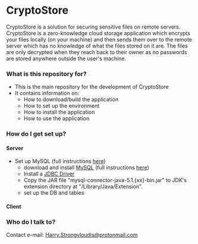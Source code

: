 # CryptoStore #

CryptoStore is a solution for securing sensitive files on remote servers. CryptoStore is a zero-knowledge cloud storage application which encrypts your files locally (on your machine) and then sends them over to the remote server which has no knowledge of what the files stored on it are. The files are only decrypted when they reach back to their owner as no passwords are stored anywhere outside the user's machine.

### What is this repository for? ###

* This is the main repository for the development of CryptoStore
* It contains information on:
  * How to download/build the application
  * How to set up the environment
  * How to install the application
  * How to use the application

### How do I get set up? ###

#### Server ####
* Set up MySQL (full instructions [here](http://www3.ntu.edu.sg/home/ehchua/programming/java/JDBC_Basic.html))
  * download and install [MySQL](http://dev.mysql.com/downloads/mysql/:) (full instructions [here](http://www3.ntu.edu.sg/home/ehchua/programming/sql/MySQL_HowTo.html))
  * Install a [JDBC Driver](http://dev.mysql.com/downloads/connector/j/)
  * Copy the JAR file "mysql-connector-java-5.1.{xx}-bin.jar" to JDK's extension directory at "/Library/Java/Extension".
  * set up the DB and tables

#### Client ####

### Who do I talk to? ###

Contact e-mail: Harry.Strongyloudis@protonmail.com